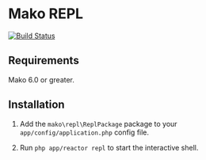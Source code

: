# Mako REPL

[![Build Status](https://img.shields.io/travis/mako-framework/repl/master.svg?style=flat)](https://travis-ci.org/mako-framework/repl)

## Requirements

Mako 6.0 or greater.

## Installation

1) Add the ```mako\repl\ReplPackage``` package to your ```app/config/application.php``` config file.

2) Run ```php app/reactor repl``` to start the interactive shell.
